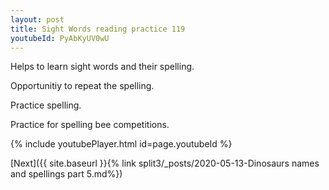 ```yaml
---
layout: post
title: Sight Words reading practice 119
youtubeId: PyAbKyUV0wU
---
```

 
 
Helps to learn sight words and their spelling.

Opportunitiy to repeat the spelling. 

Practice spelling. 
 
Practice for spelling bee competitions. 
 
{% include youtubePlayer.html id=page.youtubeId %}
 
 

[Next]({{ site.baseurl }}{% link  split3/_posts/2020-05-13-Dinosaurs names and spellings part 5.md%})
 

